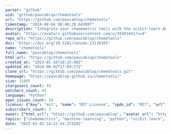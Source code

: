 ```yaml
---
parser: "github"
uid: "github/paucablop/chemotools"
url: "https://github.com/paucablop/chemotools"
timestamp: "2024-08-04 00:40:29.643897"
description: "Integrate your chemometric tools with the scikit-learn API 🧪 🤖 "
avatar: "https://avatars.githubusercontent.com/u/34301441?v=4"
repo_url: "https://github.com/paucablop/chemotools"
doi: "https://doi.org/10.5281/zenodo.13118393"
name: "chemotools"
full_name: "paucablop/chemotools"
html_url: "https://github.com/paucablop/chemotools"
created_at: "2023-01-26T18:25:00Z"
updated_at: "2024-08-02T17:04:27Z"
clone_url: "https://github.com/paucablop/chemotools.git"
homepage: "https://paucablop.github.io/chemotools/"
size: 31805
stargazers_count: 43
watchers_count: 43
language: "Python"
open_issues_count: 18
license: {"key": "mit", "name": "MIT License", "spdx_id": "MIT", "url": "https://api.github.com/licenses/mit", "node_id": "MDc6TGljZW5zZTEz"}
subscribers_count: 3
owner: {"html_url": "https://github.com/paucablop", "avatar_url": "https://avatars.githubusercontent.com/u/34301441?v=4", "login": "paucablop", "type": "User"}
topics: ["chemometrics", "machine-learning", "python", "scikit-learn", "sklearn", "spectra", "hacktoberfest", "artificial-intelligence", "autoencoders", "deep-learning", "ir-spectroscopy", "multivariate-analysis", "raman-spectroscopy", "spectroscopy", "nir-spectroscopy"]
date: "2025-02-01 14:22:54.373281"
---
```

